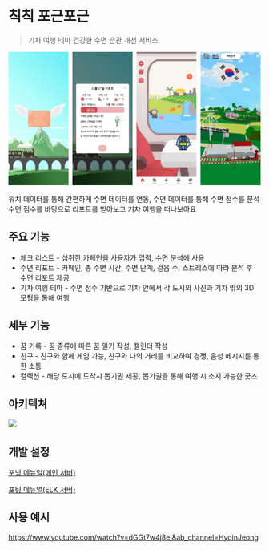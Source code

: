 # 칙칙 포근포근
>  기차 여행 테마 건강한 수면 습관 개선 서비스  

![](image.png)

워치 데이터를 통해 간편하게 수면 데이터를 연동, 수면 데이터를 통해 수면 점수를 분석  
수면 점수를 바탕으로 리포트를 받아보고 기차 여행을 떠나보아요


## 주요 기능
- 체크 리스트 - 섭취한 카페인을 사용자가 입력, 수면 분석에 사용
- 수면 리포트 - 카페인, 총 수면 시간, 수면 단계, 걸음 수, 스트레스에 따라 분석 후 수면 리포트 제공
- 기차 여행 테마 - 수면 점수 기반으로 기차 안에서 각 도시의 사진과 기차 밖의 3D 모형을 통해 여행


## 세부 기능
- 꿈 기록 - 꿈 종류에 따른 꿈 일기 작성, 캘린더 작성
- 친구 - 친구와 함께 게임 가능, 친구와 나의 거리를 비교하여 경쟁, 음성 메시지를 통한 소통
- 컬렉션 - 해당 도시에 도착시 뽑기권 제공, 뽑기권을 통해 여행 시 소지 가능한 굿즈

## 아키텍쳐
![](system.png)

## 개발 설정
[포닝 메뉴얼(메인 서버)](https://lab.ssafy.com/s09-final/S09P31E104/-/wikis/%ED%8F%AC%ED%8C%85-%EB%A9%94%EB%89%B4%EC%96%BC(%EB%A9%94%EC%9D%B8%EC%84%9C%EB%B2%84))

[포팅 메뉴얼(ELK 서버)](https://lab.ssafy.com/s09-final/S09P31E104/-/wikis/%ED%8F%AC%ED%8C%85-%EB%A9%94%EB%89%B4%EC%96%BC(ELK-%EC%84%9C%EB%B2%84))

## 사용 예시
https://www.youtube.com/watch?v=dGGt7w4j8eI&ab_channel=HyoinJeong
